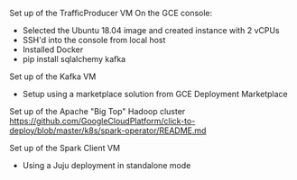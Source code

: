 Set up of the TrafficProducer VM
On the GCE console:
* Selected the Ubuntu 18.04 image and created instance with 2 vCPUs
* SSH'd into the console from local host
* Installed Docker
* pip install sqlalchemy kafka

Set up of the Kafka VM
* Setup using a marketplace solution from GCE Deployment Marketplace

Set up of the Apache "Big Top" Hadoop cluster
https://github.com/GoogleCloudPlatform/click-to-deploy/blob/master/k8s/spark-operator/README.md

Set up of the Spark Client VM
* Using a Juju deployment in standalone mode